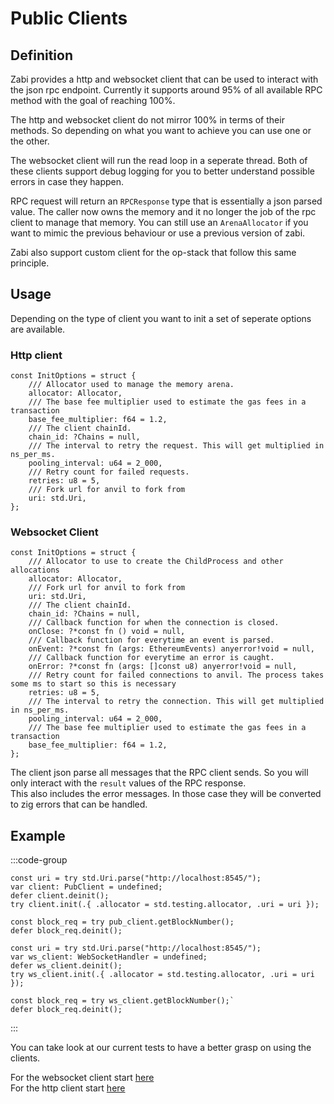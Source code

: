 # Public Clients

## Definition

Zabi provides a http and websocket client that can be used to interact with the json rpc endpoint.
Currently it supports around 95% of all available RPC method with the goal of reaching 100%. 

The http and websocket client do not mirror 100% in terms of their methods. So depending on what you want to achieve you can use one or the other.

The websocket client will run the read loop in a seperate thread. Both of these clients support debug logging for you to better understand possible errors in case they happen.

RPC request will return an `RPCResponse` type that is essentially a json parsed value. The caller now owns the memory and it no longer the job of the rpc client to manage that memory.
You can still use an `ArenaAllocator` if you want to mimic the previous behaviour or use a previous version of zabi.

Zabi also support custom client for the op-stack that follow this same principle.

## Usage

Depending on the type of client you want to init a set of seperate options are available.

### Http client

```zig
const InitOptions = struct {
    /// Allocator used to manage the memory arena.
    allocator: Allocator,
    /// The base fee multiplier used to estimate the gas fees in a transaction
    base_fee_multiplier: f64 = 1.2,
    /// The client chainId.
    chain_id: ?Chains = null,
    /// The interval to retry the request. This will get multiplied in ns_per_ms.
    pooling_interval: u64 = 2_000,
    /// Retry count for failed requests.
    retries: u8 = 5,
    /// Fork url for anvil to fork from
    uri: std.Uri,
};
```

### Websocket Client

```zig
const InitOptions = struct {
    /// Allocator to use to create the ChildProcess and other allocations
    allocator: Allocator,
    /// Fork url for anvil to fork from
    uri: std.Uri,
    /// The client chainId.
    chain_id: ?Chains = null,
    /// Callback function for when the connection is closed.
    onClose: ?*const fn () void = null,
    /// Callback function for everytime an event is parsed.
    onEvent: ?*const fn (args: EthereumEvents) anyerror!void = null,
    /// Callback function for everytime an error is caught.
    onError: ?*const fn (args: []const u8) anyerror!void = null,
    /// Retry count for failed connections to anvil. The process takes some ms to start so this is necessary
    retries: u8 = 5,
    /// The interval to retry the connection. This will get multiplied in ns_per_ms.
    pooling_interval: u64 = 2_000,
    /// The base fee multiplier used to estimate the gas fees in a transaction
    base_fee_multiplier: f64 = 1.2,
};
```

The client json parse all messages that the RPC client sends. So you will only interact with the `result` values of the RPC response. \
This also includes the error messages. In those case they will be converted to zig errors that can be handled.

## Example

:::code-group

```zig [http.zig]
const uri = try std.Uri.parse("http://localhost:8545/");
var client: PubClient = undefined;
defer client.deinit();
try client.init(.{ .allocator = std.testing.allocator, .uri = uri });

const block_req = try pub_client.getBlockNumber();
defer block_req.deinit();
```

```zig [websocket.zig]
const uri = try std.Uri.parse("http://localhost:8545/");
var ws_client: WebSocketHandler = undefined;
defer ws_client.deinit();
try ws_client.init(.{ .allocator = std.testing.allocator, .uri = uri });

const block_req = try ws_client.getBlockNumber();`
defer block_req.deinit();
```

:::

You can take look at our current tests to have a better grasp on using the clients.

For the websocket client start [here](https://github.com/Raiden1411/zabi/blob/94d42c13b4a628c407827a765f03157de7c3dff1/src/WebSocket.zig#L1693) \
For the http client start [here](https://github.com/Raiden1411/zabi/blob/94d42c13b4a628c407827a765f03157de7c3dff1/src/Client.zig#L888)
